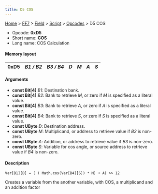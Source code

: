 ```yaml
---
title: D5 COS
---
```


[Home](/Main%20Page.md) > [FF7](/FF7.md) > [Field](/FF7/Field.md) > [Script](/FF7/Field/Script.md) > [Opcodes](/FF7/Field/Script/Opcodes.md) > D5 COS

-   Opcode: **0xD5**
-   Short name: **COS**
-   Long name: COS Calculation

#### Memory layout

| 0xD5 | *B1 / B2* | *B3 / B4* | *D* | *M* | *A* | *S* |
|------|-----------|-----------|-----|-----|-----|-----|

#### Arguments

-   **const Bit\[4\]** *B1*: Destination bank.
-   **const Bit\[4\]** *B2*: Bank to retrieve *M*, or zero if *M* is
    specified as a literal value.
-   **const Bit\[4\]** *B3*: Bank to retrieve *A*, or zero if *A* is
    specified as a literal value.
-   **const Bit\[4\]** *B4*: Bank to retrieve *S*, or zero if *S* is
    specified as a literal value.
-   **const UByte** *D*: Destination address.
-   **const UByte** *M*: Multiplicand, or address to retrieve value if
    *B2* is non-zero.
-   **const UByte** *A*: Addition, or address to retrieve value if *B3*
    is non-zero.
-   **const UByte** *S*: Variable for cos angle, or source address to
    retrieve value if *B4* is non-zero.

#### Description

`Var[B1][D] = ( ( Math.cos(Var[B4][S]) * M) + A) >> 12`

Creates a variable from the another variable, with COS, a multiplicand
and an addition factor

